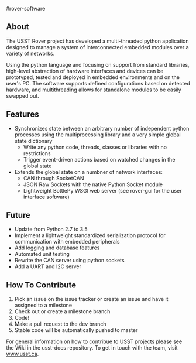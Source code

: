 #rover-software

About
-----
The USST Rover project has developed a multi-threaded python application designed to manage a system of interconnected embedded modules over a variety of networks.

Using the python language and focusing on support from standard libraries, high-level abstraction of hardware interfaces and devices can be prototyped, tested and deployed in embedded environments and on the user's PC. The software supports defined configurations based on detected hardware, and multithreading allows for standalone modules to be easily swapped out.

Features
-------
* Synchronizes state between an arbitrary number of independent python processes using the multiprocessing library and a very simple global state dictionary
  * Write any python code, threads, classes or libraries with no restrictions
  * Trigger event-driven actions based on watched changes in the global state
* Extends the global state on a numbner of network interfaces:
  * CAN through SocketCAN
  * JSON Raw Sockets with the native Python Socket module
  * Lightweight BottlePy WSGI web server (see rover-gui for the user interface software)

Future
------
* Update from Python 2.7 to 3.5
* Implement a lightweight standardized serialization protocol for communication with embedded peripherals
* Add logging and database features
* Automated unit testing
* Rewrite the CAN server using python sockets
* Add a UART and I2C server

How To Contribute
-----------------
1. Pick an issue on the issue tracker or create an issue and have it assigned to a milestone
2. Check out or create a milestone branch
2. Code!
3. Make a pull request to the dev branch
4. Stable code will be automatically pushed to master

For general information on how to contribue to USST projects please see the Wiki in the usst-docs repository.
To get in touch with the team, visit www.usst.ca.
